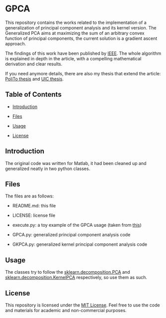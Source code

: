 # GPCA

 

This repository contains the works related to the implementation of a generalization of principal component analysis and its kernel version.
The Generalized PCA aims at maximizing the sum of an arbitrary convex function of principal components, the current solution is a gradient ascent approach.

The findings of this work have been published by [IEEE](https://ieeexplore.ieee.org/abstract/document/9054154).
The whole algorithm is explained in depth in the article, with a compelling mathematical derivation and clear results.

If you need anymore details, there are also my thesis that extend the article:
[PoliTo thesis](https://webthesis.biblio.polito.it/13126/) and [UIC thesis](https://indigo.uic.edu/articles/thesis/A_Generalization_of_Principal_Component_Analysis/13475391?file=25863297).



## Table of Contents

 

- [Introduction](#introduction)

- [Files](#files)

- [Usage](#usage)

- [License](#license)

 

## Introduction

 

The original code was written for Matlab, it had been cleaned up and generalized neatly in two python classes.

 

## Files

 

The files are as follows:

 

* README.md: this file

* LICENSE: license file

* execute.py: a toy example of the GPCA usage (taken from [this](https://scikit-learn.org/dev/auto_examples/decomposition/plot_pca_iris.html#sphx-glr-auto-examples-decomposition-plot-pca-iris-py))

* GPCA.py: generalized principal component analysis code

* GKPCA.py: generalized kernel principal component analysis code

 

## Usage

 

The classes try to follow the [sklearn.decomposition.PCA](https://scikit-learn.org/stable/modules/generated/sklearn.decomposition.PCA.html) and [sklearn.decomposition.KernelPCA](https://scikit-learn.org/stable/modules/generated/sklearn.decomposition.KernelPCA.html) respectively, so use them as such.

 

## License

 

This repository is licensed under the [MIT License](LICENSE). Feel free to use the code and materials for academic and non-commercial purposes.
